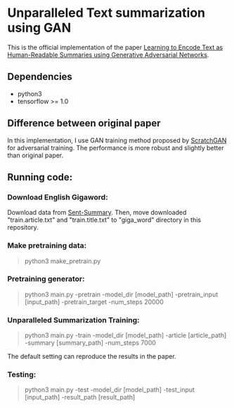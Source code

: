 # Unparalleled Text summarization using GAN  
This is the official implementation of the paper [Learning to Encode Text as Human-Readable Summaries using Generative Adversarial Networks](https://arxiv.org/abs/1810.02851).  


## Dependencies  

* python3  
* tensorflow >= 1.0  


## Difference between original paper  
In this implementation, I use GAN training method proposed by [ScratchGAN](https://arxiv.org/pdf/1905.09922.pdf) for adversarial training. The performance is more robust and slightly better than original paper.  

## Running code:  
### Download English Gigaword:  
Download data from [Sent-Summary](https://github.com/harvardnlp/sent-summary). Then, move downloaded "train.article.txt" and "train.title.txt" to "giga_word" directory in this repository.  

### Make pretraining data:  
> python3 make_pretrain.py  

### Pretraining generator:  
> python3 main.py -pretrain -model_dir [model_path] -pretrain_input [input_path] -pretrain_target -num_steps 20000  

### Unparalleled Summarization Training:  
> python3 main.py -train -model_dir [model_path] -article [article_path] -summary [summary_path] -num_steps 7000  

The default setting can reproduce the results in the paper.

### Testing:  
> python3 main.py -test -model_dir [model_path] -test_input [input_path] -result_path [result_path]  
